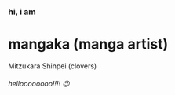 

<html>

  <h3>
   hi, i am
  </h3>
  <h1> 
    mangaka (manga artist)
  </h1>

<h8>
Mitzukara Shinpei (clovers)
</h8>

<h6>
helloooooooo!!!! 😉
</h6>

</html>
